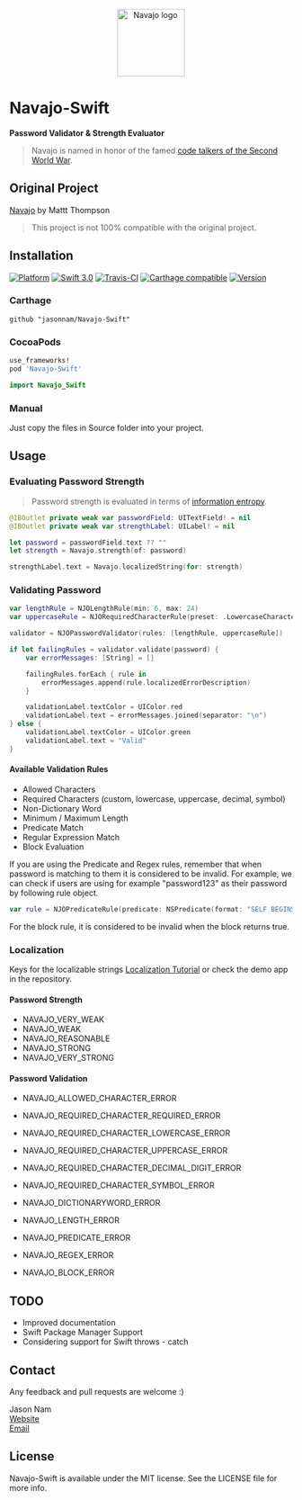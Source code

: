<p align="center" >
  <img src="LOGO.png" title="Navajo logo" float=left height="120px" width="120px">
</p>

# Navajo-Swift

**Password Validator & Strength Evaluator**

> Navajo is named in honor of the famed [code talkers of the Second World War](http://en.wikipedia.org/wiki/Code_talker#Navajo_code_talkers).

## Original Project

[Navajo](https://github.com/mattt/Navajo) by Mattt Thompson

> This project is not 100% compatible with the original project.

## Installation

[![Platform](https://img.shields.io/cocoapods/p/Navajo-Swift.svg?style=flat)](https://apple.com)
[![Swift 3.0](https://img.shields.io/badge/Swift-3.0-orange.svg?style=flat)](https://developer.apple.com/swift)
[![Travis-CI](https://travis-ci.org/jasonnam/Navajo-Swift.svg?branch=master)](https://travis-ci.org/jasonnam/Navajo-Swift)
[![Carthage compatible](https://img.shields.io/badge/Carthage-compatible-4BC51D.svg?style=flat)](https://github.com/Carthage/Carthage)
[![Version](https://img.shields.io/cocoapods/v/Navajo-Swift.svg?style=flat)](https://cocoapods.org/pods/Navajo-Swift)

### Carthage

```ogdl
github "jasonnam/Navajo-Swift"
```

### CocoaPods

```ruby
use_frameworks!
pod 'Navajo-Swift'
```

```swift
import Navajo_Swift
```

### Manual

Just copy the files in Source folder into your project.

## Usage

### Evaluating Password Strength

> Password strength is evaluated in terms of [information entropy](http://en.wikipedia.org/wiki/Entropy_%28information_theory%29).

```swift
@IBOutlet private weak var passwordField: UITextField! = nil
@IBOutlet private weak var strengthLabel: UILabel! = nil

let password = passwordField.text ?? ""
let strength = Navajo.strength(of: password)

strengthLabel.text = Navajo.localizedString(for: strength)
```

### Validating Password

```swift
var lengthRule = NJOLengthRule(min: 6, max: 24)
var uppercaseRule = NJORequiredCharacterRule(preset: .LowercaseCharacter)

validator = NJOPasswordValidator(rules: [lengthRule, uppercaseRule])

if let failingRules = validator.validate(password) {
    var errorMessages: [String] = []

    failingRules.forEach { rule in
        errorMessages.append(rule.localizedErrorDescription)
    }

    validationLabel.textColor = UIColor.red
    validationLabel.text = errorMessages.joined(separator: "\n")
} else {
    validationLabel.textColor = UIColor.green
    validationLabel.text = "Valid"
}
```

#### Available Validation Rules

- Allowed Characters
- Required Characters (custom, lowercase, uppercase, decimal, symbol)
- Non-Dictionary Word
- Minimum / Maximum Length
- Predicate Match
- Regular Expression Match
- Block Evaluation

If you are using the Predicate and Regex rules, remember that when password is matching to them it is considered to be invalid. For example, we can check if users are using for example "password123" as their password by following rule object.

```swift
var rule = NJOPredicateRule(predicate: NSPredicate(format: "SELF BEGINSWITH %@", "PASSWORD"))
```

For the block rule, it is considered to be invalid when the block returns true.

### Localization

Keys for the localizable strings
[Localization Tutorial](http://rshankar.com/internationalization-and-localization-of-apps-in-xcode-6-and-swift/) or check the demo app in the repository.

#### Password Strength

- NAVAJO_VERY_WEAK
- NAVAJO_WEAK
- NAVAJO_REASONABLE
- NAVAJO_STRONG
- NAVAJO_VERY_STRONG

#### Password Validation

- NAVAJO_ALLOWED_CHARACTER_ERROR

- NAVAJO_REQUIRED_CHARACTER_REQUIRED_ERROR
- NAVAJO_REQUIRED_CHARACTER_LOWERCASE_ERROR
- NAVAJO_REQUIRED_CHARACTER_UPPERCASE_ERROR
- NAVAJO_REQUIRED_CHARACTER_DECIMAL_DIGIT_ERROR
- NAVAJO_REQUIRED_CHARACTER_SYMBOL_ERROR

- NAVAJO_DICTIONARYWORD_ERROR
- NAVAJO_LENGTH_ERROR
- NAVAJO_PREDICATE_ERROR
- NAVAJO_REGEX_ERROR
- NAVAJO_BLOCK_ERROR

## TODO

- Improved documentation
- Swift Package Manager Support
- Considering support for Swift throws - catch

## Contact

Any feedback and pull requests are welcome :)

Jason Nam<br>[Website](http://www.jasonnam.com)<br>[Email](mailto:contact@jasonnam.com)

## License

Navajo-Swift is available under the MIT license. See the LICENSE file for more info.
